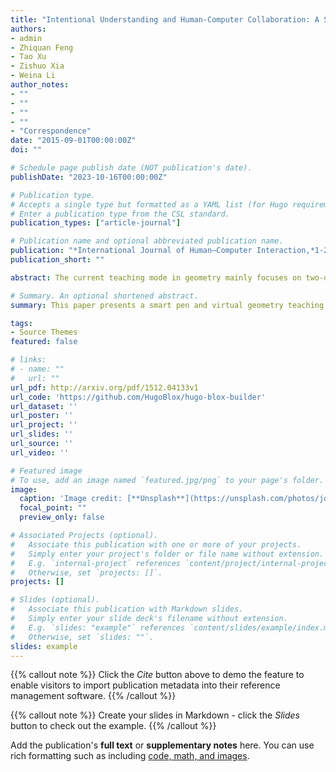 ```yaml
---
title: "Intentional Understanding and Human-Computer Collaboration: A Smart Pen for Solid Geometry Teaching"
authors:
- admin
- Zhiquan Feng
- Tao Xu
- Zishuo Xia
- Weina Li
author_notes:
- ""
- ""
- ""
- ""
- "Correspondence"
date: "2015-09-01T00:00:00Z"
doi: ""

# Schedule page publish date (NOT publication's date).
publishDate: "2023-10-16T00:00:00Z"

# Publication type.
# Accepts a single type but formatted as a YAML list (for Hugo requirements).
# Enter a publication type from the CSL standard.
publication_types: ["article-journal"]

# Publication name and optional abbreviated publication name.
publication: "*International Journal of Human–Computer Interaction,*1-20"
publication_short: ""

abstract: The current teaching mode in geometry mainly focuses on two-dimensional levels, and the teaching tools utilized are static and not interactive. This paper proposes the use of a smart pen for three-dimensional geometry experimental teaching and a multimodal intention understanding and human-computer collaboration algorithm for the smart pen. The primary innovations of this paper lie in the development of a smart pen and a virtual platform for geometry education tailored for geometry experimental instruction. This system can promptly perceive and comprehend user behavior in real-time. Furthermore, a standardized topological equivalence model is proposed as the basis for a point selection strategy. By establishing correspondence between the modeled point selection model and the actual operation scene, the behavioral intent imposed on the model is applied to the operation object of the actual scene. Additionally, CNN-based and information entropy-based multimodal fusion intention understanding models are proposed for different input modalities to capture the operational intention of users by fusing their multimodal input data. The algorithm further improves the accuracy rate through an error correction mechanism based on implicit interaction to achieve better human-computer collaboration. The algorithm proposed in this paper has resulted in a 0.47-second improvement in point selection average time and achieved an intent understanding accuracy of 98.21%. This improvement leads to better fault tolerance and fluency during human-computer interaction, reduces the cognitive load on the user, and improves the overall user experience.

# Summary. An optional shortened abstract.
summary: This paper presents a smart pen and virtual geometry teaching platform designed for geometry experimental teaching. The platform can sense and understand users' behavior in real-time, and addresses the problem of unclear lectures and drawings in the teaching of three-dimensional geometry, and cultivates the spatial sense of students through the use of a point selection strategy based on a standardized topological equivalence model, which enables precise selection of points. During the teaching process, teachers can use multi-source channels, such as voice, sensors, and gestures, to input information. The intention understanding model is then used to fuse the multimodal input data of teachers and capture the operational intent, achieving human-computer collaboration and completing the smooth interaction between teacher and intelligent pen. Additionally, the paper proposes an error correction mechanism based on implicit interaction through the analysis of teaching scenarios. This mechanism reduces the possibility of errors in intention understanding, improves the reliability of the system, and provides better technical support for geometry experimental teaching.

tags:
- Source Themes
featured: false

# links:
# - name: ""
#   url: ""
url_pdf: http://arxiv.org/pdf/1512.04133v1
url_code: 'https://github.com/HugoBlox/hugo-blox-builder'
url_dataset: ''
url_poster: ''
url_project: ''
url_slides: ''
url_source: ''
url_video: ''

# Featured image
# To use, add an image named `featured.jpg/png` to your page's folder. 
image:
  caption: 'Image credit: [**Unsplash**](https://unsplash.com/photos/jdD8gXaTZsc)'
  focal_point: ""
  preview_only: false

# Associated Projects (optional).
#   Associate this publication with one or more of your projects.
#   Simply enter your project's folder or file name without extension.
#   E.g. `internal-project` references `content/project/internal-project/index.md`.
#   Otherwise, set `projects: []`.
projects: []

# Slides (optional).
#   Associate this publication with Markdown slides.
#   Simply enter your slide deck's filename without extension.
#   E.g. `slides: "example"` references `content/slides/example/index.md`.
#   Otherwise, set `slides: ""`.
slides: example
---
```


{{% callout note %}}
Click the *Cite* button above to demo the feature to enable visitors to import publication metadata into their reference management software.
{{% /callout %}}

{{% callout note %}}
Create your slides in Markdown - click the *Slides* button to check out the example.
{{% /callout %}}

Add the publication's **full text** or **supplementary notes** here. You can use rich formatting such as including [code, math, and images](https://docs.hugoblox.com/content/writing-markdown-latex/).
